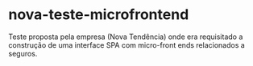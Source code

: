 # nova-teste-microfrontend
Teste proposta pela empresa (Nova Tendência) onde era requisitado a construção de uma interface SPA com micro-front ends relacionados a seguros.
